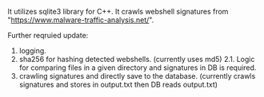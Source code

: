 It utilizes sqlite3 library for C++.
It crawls webshell signatures from "https://www.malware-traffic-analysis.net/".

Further reqruied update:
  1. logging.
  2. sha256 for hashing detected webshells. (currently uses md5)
     2.1. Logic for comparing files in a given directory and signatures in DB is required.
  3. crawling signatures and directly save to the database. (currently crawls signatures and stores in output.txt then DB reads output.txt)
